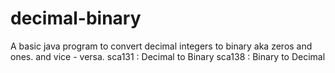 # decimal-binary
A basic java program to convert decimal integers to binary aka zeros and ones. and vice - versa.
sca131 : Decimal to Binary
sca138 : Binary to Decimal
